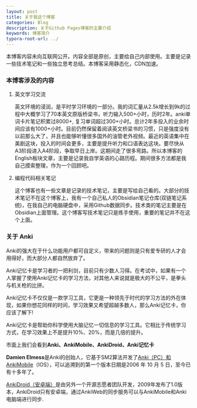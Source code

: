 ```yaml
---
layout: post
title: 关于我这个博客
categories: Blog
description: 关于Github Pages博客的主要介绍
keywords: 博客简介
typora-root-url: ../
---
```

本博客内容未向互联网公开。内容全部是原创，主要给自己内部使用。主要是记录一些技术笔记和一些独立思考总结。本博客采用静态化，CDN加速。


### 本博客涉及的内容

1. 英文学习交流

   英文环境的浸润，是平时学习环境的一部分。我的词汇量从2.5k增长到9k的过程中大概学习了70本英文原版桥梁书，听力输入500+小时，历时2年。anki单词卡片笔记积累过8000+, 复习单词超过300+小时。总计2年多投入的业余时间应该有1000+小时。目前仍然保留着阅读英文桥梁书的习惯，只是强度没有以前那么大了，并且也能够听懂很多国外的油管老外视频。最近的英语集中在美剧这块，投入的时间会更多，主要是提升听力和口语表达这块。要尽快从A3阶段进入A4阶段，争取早日上岸。这期间走了很多弯路。所以本博客的English板块文章，主要是记录我自学英语的心路历程。期间很多方法都是我自己摸索整理，作为一个回顾吧。

2. 编程代码相关笔记

   这个博客也有一些文章是记录的技术笔记，主要是写给自己看的。大部分的技术笔记不在这个博客上，我有一个自己私人的Obsidian笔记仓库(双链笔记系统)，在我自己的电脑硬盘中，采用Github数据同步。技术类的笔记主要是在Obsidian上面管理。这个博客写技术笔记只是练手使用，重要的笔记并不在这个上面。
   

### 关于 Anki

Anki的强大在于什么功能用户都可自定义，带来的问题则是只有爱专研的人才会用得好，而大部分人都自然放弃了。

Anki记忆卡是学习者的一把利剑，目前只有少数人习得。在考试中，如果有一个人掌握了使用Anki记忆卡的学习方法，对其他人来说就是极大的不公平，是拳头与机关枪的比拼。

Anki记忆卡不仅仅是一款学习工具，它更是一种领先于时代的学习方法的外在体现，如果你想花同样的时间，学习效果又希望超越多数人，那么Anki记忆卡，你应该了解下!

Anki记忆卡是帮助你科学使用大脑记忆一切信息的学习工具。它相比于传统学习方式，在学习效果上不是提升10%、20%，而是几倍的提升。

市面上我们会看到**Anki、AnkiMobile、AnkiDroid、Anki记忆卡**

**Damien Elmess**是Anki的创始人，它基于SM2算法开发了[Anki（PC）和AnkiMobile](https://apps.ankiweb.net/)（IOS），可以追溯到的第一个版本日期是2006 年 10 月 5 日，至今已有十多年了。

[AnkiDroid（安卓端）](https://github.com/ankidroid/Anki-Android)是由另外一个开源志愿者团队开发，2009年发布了1.0版本，AnkiDroid只有安卓端，通过AnkiWeb的同步服务可以与AnkiMobile和Anki电脑端进行同步.

